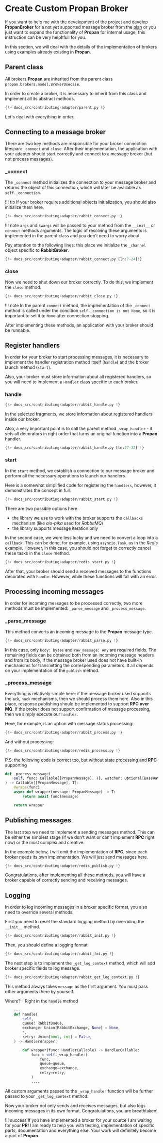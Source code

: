 # Create Custom **Propan** Broker

If you want to help me with the development of the project and develop **PropanBroker** for a not yet supported message broker from the [plan](../../#supported-mq-brokers) or you just want to expand the functionality of **Propan** for internal usage, this instruction can be very helphfull for you.

In this section, we will deal with the details of the implementation of brokers using examples already existing in **Propan**.

## Parent class

All brokers **Propan** are inherited from the parent class `propan.brokers.model.BrokerUsecase`.

In order to create a broker, it is necessary to inherit from this class and implement all its abstract methods.

```python linenums='1'
{!> docs_src/contributing/adapter/parent.py !}
```

Let's deal with everything in order.

## Connecting to a message broker

There are two key methods are responsible for your broker connection lifespan: `_connect` and `close`. After their implementation, the application with your adapter should start correctly and connect to a message broker (but not process messages).

### _connect

The `_connect` method initializes the connection to your message broker and returns the object of this connection, which will later be available as `self._connection`.

!!! tip
    If your broker requires additional objects initialization, you should also initialize them here.

```python linenums='1' hl_lines="8 17-19 24"
{!> docs_src/contributing/adapter/rabbit_connect.py !}
```

!!! note
    `args` and `kwargs` will be passed to your method from the  `__init__` or `connect` methods arguments. The logic of resolving these arguments is implemented in the parent class and you don't need to worry about.

Pay attention to the following lines: this place we initialize the `_channel` object specific to **RabbitBroker**.

```python linenums='8' hl_lines="3 14-15"
{!> docs_src/contributing/adapter/rabbit_connect.py [ln:7-24]!}
```

### close

Now we need to shut down our broker correctly. To do this, we implement the `close` method.

```python linenums='8' hl_lines="6-7 10-11"
{!> docs_src/contributing/adapter/rabbit_close.py !}
```

!!! note
    In the parent `connect` method, the implementation of the `_connect` method is called under the condition `self._connection is not None`, so it is important to set it to `None` after connection stopping.

After implementing these methods, an application with your broker should be runnable.

## Register handlers

In order for your broker to start processing messages, it is necessary to implement the handler registration method itself (`handle`) and the broker launch method (`start`).

Also, your broker must store information about all registered handlers, so you will need to implement a `Handler` class specific to each broker.

### handle

```python linenums='1' hl_lines="10-13 17 29-30"
{!> docs_src/contributing/adapter/rabbit_handle.py !}
```

In the selected fragments, we store information about registered handlers inside our broker.

Also, a very important point is to call the parent method `_wrap_handler` - it sets all decorators in right order that turns an original function into a **Propan** handler.

```python linenums='27' hl_lines="2"
{!> docs_src/contributing/adapter/rabbit_handle.py [ln:27-32] !}
```

### start

In the `start` method, we establish a connection to our message broker and perform all the necessary operations to launch our handlers.

Here is a somewhat simplified code for registering the `handlers`, however, it demonstrates the concept in full.

```python linenums='1' hl_lines="4 9"
{!> docs_src/contributing/adapter/rabbit_start.py !}
```

There are two possible options here:

* the library we use to work with the broker supports the `callbacks` mechanism (like *aio-pika* used for *RabbitMQ*)
* the library supports message iteration only

In the second case, we were less lucky and we need to convert a loop into a `callback`. This can be done, for example, using `asyncio.Task`, as in the *Redis* example. However, in this case, you should not forget to correctly cancel these tasks in the `close` method.

```python linenums='1' hl_lines="15 25-26 44 54"
{!> docs_src/contributing/adapter/redis_start.py !}
```

After that, your broker should send a received messages to the functions decorated with `handle`. However, while these functions will fall with an error.

## Processing incoming messages

In order for incoming messages to be processed correctly, two more methods must be implemented: `_parse_message` and `_process_message`.

### _parse_message

This method converts an incoming message to the **Propan** message type.

```python linenums='1' hl_lines="10-12"
{!> docs_src/contributing/adapter/rabbit_parse.py !}
```

In this case, only `body: bytes` and `raw_message: Any` are required fields. The remaining fields can be obtained both from an incoming message headers and from its body, if the message broker used does not have built-in mechanisms for transmitting the corresponding parameters. It all depends on your implementation of the `publish` method.

### _process_message

Everything is relatively simple here: if the message broker used supports the `ack`, `nack` mechanisms, then we should process them here. Also in this place, response publishing should be implemented to support **RPC over MQ**. If the broker does not support confirmation of message processing, then we simply execute our `handler`.

Here, for example, is an option with message status processing:

```python linenums='1' hl_lines="30"
{!> docs_src/contributing/adapter/rabbit_process.py !}
```

And without processing:

```python linenums='1' hl_lines="19"
{!> docs_src/contributing/adapter/redis_process.py !}
```

P.S: the following code is correct too, but without state processing and **RPC** supporting

```python
def _process_message(
    self, func: Callable[[PropanMessage], T], watcher: Optional[BaseWatcher]
) -> Callable[[PropanMessage], T]:
    @wraps(func)
    async def wrapper(message: PropanMessage) -> T:
        return await func(message)

    return wrapper
```

## Publishing messages

The last step we need to implement a sending messages method. This can be either the simplest stage (if we don't want or can't implement **RPC** right now) or the most complex and creative.

In the example below, I will omit the implementation of **RPC**, since each broker needs its own implementation. We will just send messages here.

```python linenums='1' hl_lines="21 23"
{!> docs_src/contributing/adapter/redis_publish.py !}
```

Congratulations, after implementing all these methods, you will have a broker capable of correctly sending and receiving messages.

## Logging

In order to log incoming messages in a broker specific format, you also need to override several methods.

First you need to reset the standard logging method by overriding the `__init__` method.

```python linenums='1' hl_lines="10"
{!> docs_src/contributing/adapter/rabbit_init.py !}
```

Then, you should define a logging format

```python linenums='1' hl_lines="17"
{!> docs_src/contributing/adapter/rabbit_fmt.py !}
```

The next step is to implement the `_get_log_context` method, which will add broker specific fields to log message.

```python linenums='1' hl_lines="17"
{!> docs_src/contributing/adapter/rabbit_get_log_context.py !}
```

This method always takes `message` as the first argument. You must pass other arguments there by yourself.

Where? - Right in the `handle` method

```python linenums='1' hl_lines="11 13-14"
    ...
    def handle(
        self,
        queue: RabbitQueue,
        exchange: Union[RabbitExchange, None] = None,
        *,
        retry: Union[bool, int] = False,
    ) -> HandlerWrapper:

        def wrapper(func: HandlerCallable) -> HandlerCallable:
            func = self._wrap_handler(
                func,
                queue=queue,
                exchange=exchange,
                retry=retry,
            )
            ....
```

All custom arguments passed to the `_wrap_handler` function will be further passed to your `_get_log_context` method.

Now your broker not only sends and receives messages, but also logs incoming messages in its own format. Congratulations, you are breathtaken!

!!! success
    If you have implemented a broker for your source I am waiting for your **PR**! I am ready to help you with testing, implementation of specific parts, documentation and everything else. Your work will definitely become a part of **Propan**.
